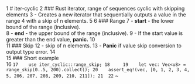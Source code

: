 1 # iter-cyclic
  2 ### Rust iterator, range of sequences cyclic with skipping elements
  3  - Creates a new iterator that sequentially outputs a value in the range
  4 with a skip of n elements.
  5 
  6 ### Range
  7  - **start** - the lower bound of the range (inclusive).  
  8  - **end** - the upper bound of the range (inclusive).
  9  - If the start value is greater than the end value, **panic.**
 10    
 11 ### Skip
 12  - skip of n elements.
 13  - **Panic** if value skip conversion to output type error.
 14  
 15 ### Short example                                                                                                                                       
 16 ```
 17    use iter_cyclic::range_skip;
 18    
 19    let vec: Vec<u8> = range_skip(0..5, 200).collect();
 20    assert_eq!(vec, [0, 1, 2, 3, 4, 5, 206, 207, 208, 209, 210, 211]);
 21 
 22 ```
~            
